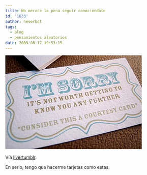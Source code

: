 ```yaml
---
title: No merece la pena seguir conociéndote
id: '1633'
author: neverbot
tags:
  - blog
  - pensamientos aleatorios
date: 2009-08-17 19:53:15
---
```


[![](./no-merece-la-pena-seguir-conociendote/gQlkWkXFlpdcu947SkxEKDugo1_500.jpg)](http://livercake.tumblr.com/post/133446971/no-te-sientas-mal-pero-ya-no-es-lo-mismo-y-no-lo)

Vía [livertumblr](http://livercake.tumblr.com/post/133446971/no-te-sientas-mal-pero-ya-no-es-lo-mismo-y-no-lo).

En serio, tengo que hacerme tarjetas como estas.
